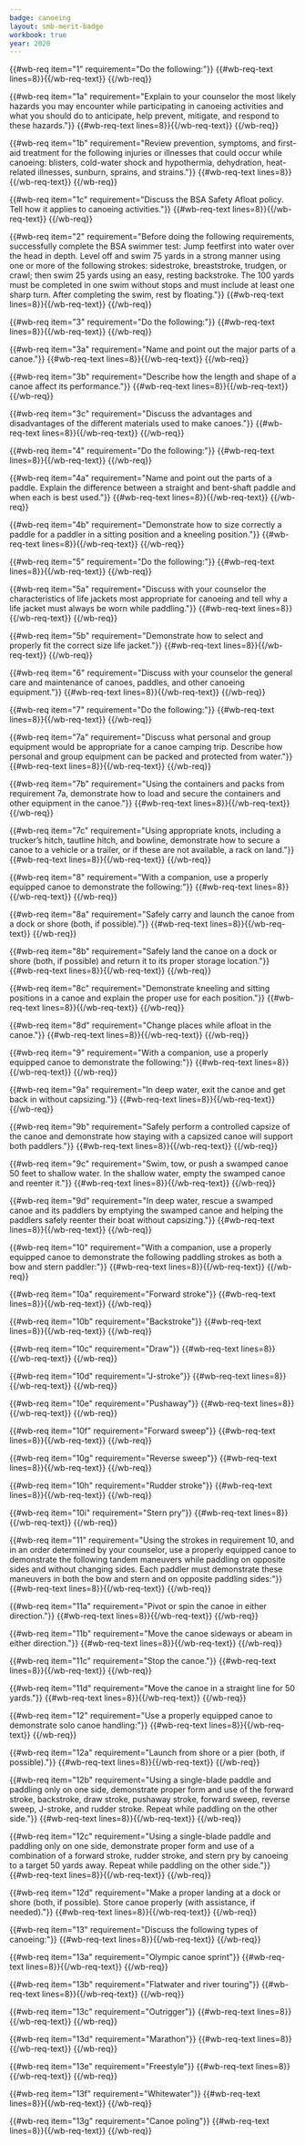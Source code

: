 ```yaml
---
badge: canoeing
layout: smb-merit-badge
workbook: true
year: 2020
---
```



{{#wb-req item="1" requirement="Do the following:"}}
{{#wb-req-text lines=8}}{{/wb-req-text}}
{{/wb-req}}

{{#wb-req item="1a" requirement="Explain to your counselor the most likely hazards you may encounter while participating in canoeing activities and what you should do to anticipate, help prevent, mitigate, and respond to these hazards."}}
{{#wb-req-text lines=8}}{{/wb-req-text}}
{{/wb-req}}

{{#wb-req item="1b" requirement="Review prevention, symptoms, and first-aid treatment for the following injuries or illnesses that could occur while canoeing: blisters, cold-water shock and hypothermia, dehydration, heat-related illnesses, sunburn, sprains, and strains."}}
{{#wb-req-text lines=8}}{{/wb-req-text}}
{{/wb-req}}

{{#wb-req item="1c" requirement="Discuss the BSA Safety Afloat policy. Tell how it applies to canoeing activities."}}
{{#wb-req-text lines=8}}{{/wb-req-text}}
{{/wb-req}}

{{#wb-req item="2" requirement="Before doing the following requirements, successfully complete the BSA swimmer test: Jump feetfirst into water over the head in depth. Level off and swim 75 yards in a strong manner using one or more of the following strokes: sidestroke, breaststroke, trudgen, or crawl; then swim 25 yards using an easy, resting backstroke. The 100 yards must be completed in one swim without stops and must include at least one sharp turn. After completing the swim, rest by floating."}}
{{#wb-req-text lines=8}}{{/wb-req-text}}
{{/wb-req}}

{{#wb-req item="3" requirement="Do the following:"}}
{{#wb-req-text lines=8}}{{/wb-req-text}}
{{/wb-req}}

{{#wb-req item="3a" requirement="Name and point out the major parts of a canoe."}}
{{#wb-req-text lines=8}}{{/wb-req-text}}
{{/wb-req}}

{{#wb-req item="3b" requirement="Describe how the length and shape of a canoe affect its performance."}}
{{#wb-req-text lines=8}}{{/wb-req-text}}
{{/wb-req}}

{{#wb-req item="3c" requirement="Discuss the advantages and disadvantages of the different materials used to make canoes."}}
{{#wb-req-text lines=8}}{{/wb-req-text}}
{{/wb-req}}

{{#wb-req item="4" requirement="Do the following:"}}
{{#wb-req-text lines=8}}{{/wb-req-text}}
{{/wb-req}}

{{#wb-req item="4a" requirement="Name and point out the parts of a paddle. Explain the difference between a straight and bent-shaft paddle and when each is best used."}}
{{#wb-req-text lines=8}}{{/wb-req-text}}
{{/wb-req}}

{{#wb-req item="4b" requirement="Demonstrate how to size correctly a paddle for a paddler in a sitting position and a kneeling position."}}
{{#wb-req-text lines=8}}{{/wb-req-text}}
{{/wb-req}}

{{#wb-req item="5" requirement="Do the following:"}}
{{#wb-req-text lines=8}}{{/wb-req-text}}
{{/wb-req}}

{{#wb-req item="5a" requirement="Discuss with your counselor the characteristics of life jackets most appropriate for canoeing and tell why a life jacket must always be worn while paddling."}}
{{#wb-req-text lines=8}}{{/wb-req-text}}
{{/wb-req}}

{{#wb-req item="5b" requirement="Demonstrate how to select and properly fit the correct size life jacket."}}
{{#wb-req-text lines=8}}{{/wb-req-text}}
{{/wb-req}}

{{#wb-req item="6" requirement="Discuss with your counselor the general care and maintenance of canoes, paddles, and other canoeing equipment."}}
{{#wb-req-text lines=8}}{{/wb-req-text}}
{{/wb-req}}

{{#wb-req item="7" requirement="Do the following:"}}
{{#wb-req-text lines=8}}{{/wb-req-text}}
{{/wb-req}}

{{#wb-req item="7a" requirement="Discuss what personal and group equipment would be appropriate for a canoe camping trip. Describe how personal and group equipment can be packed and protected from water."}}
{{#wb-req-text lines=8}}{{/wb-req-text}}
{{/wb-req}}

{{#wb-req item="7b" requirement="Using the containers and packs from requirement 7a, demonstrate how to load and secure the containers and other equipment in the canoe."}}
{{#wb-req-text lines=8}}{{/wb-req-text}}
{{/wb-req}}

{{#wb-req item="7c" requirement="Using appropriate knots, including a trucker’s hitch, tautline hitch, and bowline, demonstrate how to secure a canoe to a vehicle or a trailer, or if these are not available, a rack on land."}}
{{#wb-req-text lines=8}}{{/wb-req-text}}
{{/wb-req}}

{{#wb-req item="8" requirement="With a companion, use a properly equipped canoe to demonstrate the following:"}}
{{#wb-req-text lines=8}}{{/wb-req-text}}
{{/wb-req}}

{{#wb-req item="8a" requirement="Safely carry and launch the canoe from a dock or shore (both, if possible)."}}
{{#wb-req-text lines=8}}{{/wb-req-text}}
{{/wb-req}}

{{#wb-req item="8b" requirement="Safely land the canoe on a dock or shore (both, if possible) and return it to its proper storage location."}}
{{#wb-req-text lines=8}}{{/wb-req-text}}
{{/wb-req}}

{{#wb-req item="8c" requirement="Demonstrate kneeling and sitting positions in a canoe and explain the proper use for each position."}}
{{#wb-req-text lines=8}}{{/wb-req-text}}
{{/wb-req}}

{{#wb-req item="8d" requirement="Change places while afloat in the canoe."}}
{{#wb-req-text lines=8}}{{/wb-req-text}}
{{/wb-req}}

{{#wb-req item="9" requirement="With a companion, use a properly equipped canoe to demonstrate the following:"}}
{{#wb-req-text lines=8}}{{/wb-req-text}}
{{/wb-req}}

{{#wb-req item="9a" requirement="In deep water, exit the canoe and get back in without capsizing."}}
{{#wb-req-text lines=8}}{{/wb-req-text}}
{{/wb-req}}

{{#wb-req item="9b" requirement="Safely perform a controlled capsize of the canoe and demonstrate how staying with a capsized canoe will support both paddlers."}}
{{#wb-req-text lines=8}}{{/wb-req-text}}
{{/wb-req}}

{{#wb-req item="9c" requirement="Swim, tow, or push a swamped canoe 50 feet to shallow water. In the shallow water, empty the swamped canoe and reenter it."}}
{{#wb-req-text lines=8}}{{/wb-req-text}}
{{/wb-req}}

{{#wb-req item="9d" requirement="In deep water, rescue a swamped canoe and its paddlers by emptying the swamped canoe and helping the paddlers safely reenter their boat without capsizing."}}
{{#wb-req-text lines=8}}{{/wb-req-text}}
{{/wb-req}}

{{#wb-req item="10" requirement="With a companion, use a properly equipped canoe to demonstrate the following paddling strokes as both a bow and stern paddler:"}}
{{#wb-req-text lines=8}}{{/wb-req-text}}
{{/wb-req}}

{{#wb-req item="10a" requirement="Forward stroke"}}
{{#wb-req-text lines=8}}{{/wb-req-text}}
{{/wb-req}}

{{#wb-req item="10b" requirement="Backstroke"}}
{{#wb-req-text lines=8}}{{/wb-req-text}}
{{/wb-req}}

{{#wb-req item="10c" requirement="Draw"}}
{{#wb-req-text lines=8}}{{/wb-req-text}}
{{/wb-req}}

{{#wb-req item="10d" requirement="J-stroke"}}
{{#wb-req-text lines=8}}{{/wb-req-text}}
{{/wb-req}}

{{#wb-req item="10e" requirement="Pushaway"}}
{{#wb-req-text lines=8}}{{/wb-req-text}}
{{/wb-req}}

{{#wb-req item="10f" requirement="Forward sweep"}}
{{#wb-req-text lines=8}}{{/wb-req-text}}
{{/wb-req}}

{{#wb-req item="10g" requirement="Reverse sweep"}}
{{#wb-req-text lines=8}}{{/wb-req-text}}
{{/wb-req}}

{{#wb-req item="10h" requirement="Rudder stroke"}}
{{#wb-req-text lines=8}}{{/wb-req-text}}
{{/wb-req}}

{{#wb-req item="10i" requirement="Stern pry"}}
{{#wb-req-text lines=8}}{{/wb-req-text}}
{{/wb-req}}

{{#wb-req item="11" requirement="Using the strokes in requirement 10, and in an order determined by your counselor, use a properly equipped canoe to demonstrate the following tandem maneuvers while paddling on opposite sides and without changing sides. Each paddler must demonstrate these maneuvers in both the bow and stern and on opposite paddling sides:"}}
{{#wb-req-text lines=8}}{{/wb-req-text}}
{{/wb-req}}

{{#wb-req item="11a" requirement="Pivot or spin the canoe in either direction."}}
{{#wb-req-text lines=8}}{{/wb-req-text}}
{{/wb-req}}

{{#wb-req item="11b" requirement="Move the canoe sideways or abeam in either direction."}}
{{#wb-req-text lines=8}}{{/wb-req-text}}
{{/wb-req}}

{{#wb-req item="11c" requirement="Stop the canoe."}}
{{#wb-req-text lines=8}}{{/wb-req-text}}
{{/wb-req}}

{{#wb-req item="11d" requirement="Move the canoe in a straight line for 50 yards."}}
{{#wb-req-text lines=8}}{{/wb-req-text}}
{{/wb-req}}

{{#wb-req item="12" requirement="Use a properly equipped canoe to demonstrate solo canoe handling:"}}
{{#wb-req-text lines=8}}{{/wb-req-text}}
{{/wb-req}}

{{#wb-req item="12a" requirement="Launch from shore or a pier (both, if possible)."}}
{{#wb-req-text lines=8}}{{/wb-req-text}}
{{/wb-req}}

{{#wb-req item="12b" requirement="Using a single-blade paddle and paddling only on one side, demonstrate proper form and use of the forward stroke, backstroke, draw stroke, pushaway stroke, forward sweep, reverse sweep, J-stroke, and rudder stroke. Repeat while paddling on the other side."}}
{{#wb-req-text lines=8}}{{/wb-req-text}}
{{/wb-req}}

{{#wb-req item="12c" requirement="Using a single-blade paddle and paddling only on one side, demonstrate proper form and use of a combination of a forward stroke, rudder stroke, and stern pry by canoeing to a target 50 yards away. Repeat while paddling on the other side."}}
{{#wb-req-text lines=8}}{{/wb-req-text}}
{{/wb-req}}

{{#wb-req item="12d" requirement="Make a proper landing at a dock or shore (both, if possible). Store canoe properly (with assistance, if needed)."}}
{{#wb-req-text lines=8}}{{/wb-req-text}}
{{/wb-req}}

{{#wb-req item="13" requirement="Discuss the following types of canoeing:"}}
{{#wb-req-text lines=8}}{{/wb-req-text}}
{{/wb-req}}

{{#wb-req item="13a" requirement="Olympic canoe sprint"}}
{{#wb-req-text lines=8}}{{/wb-req-text}}
{{/wb-req}}

{{#wb-req item="13b" requirement="Flatwater and river touring"}}
{{#wb-req-text lines=8}}{{/wb-req-text}}
{{/wb-req}}

{{#wb-req item="13c" requirement="Outrigger"}}
{{#wb-req-text lines=8}}{{/wb-req-text}}
{{/wb-req}}

{{#wb-req item="13d" requirement="Marathon"}}
{{#wb-req-text lines=8}}{{/wb-req-text}}
{{/wb-req}}

{{#wb-req item="13e" requirement="Freestyle"}}
{{#wb-req-text lines=8}}{{/wb-req-text}}
{{/wb-req}}

{{#wb-req item="13f" requirement="Whitewater"}}
{{#wb-req-text lines=8}}{{/wb-req-text}}
{{/wb-req}}

{{#wb-req item="13g" requirement="Canoe poling"}}
{{#wb-req-text lines=8}}{{/wb-req-text}}
{{/wb-req}}
